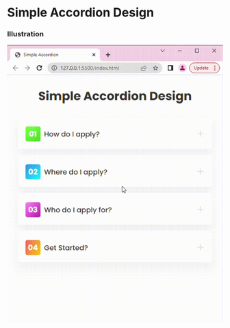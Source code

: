 # Simple Accordion Design

### Illustration

![Illustration 1](https://github.com/devpishaili/html-css-js-projects/blob/main/simple-accordion/assets/illustration-1.gif)
